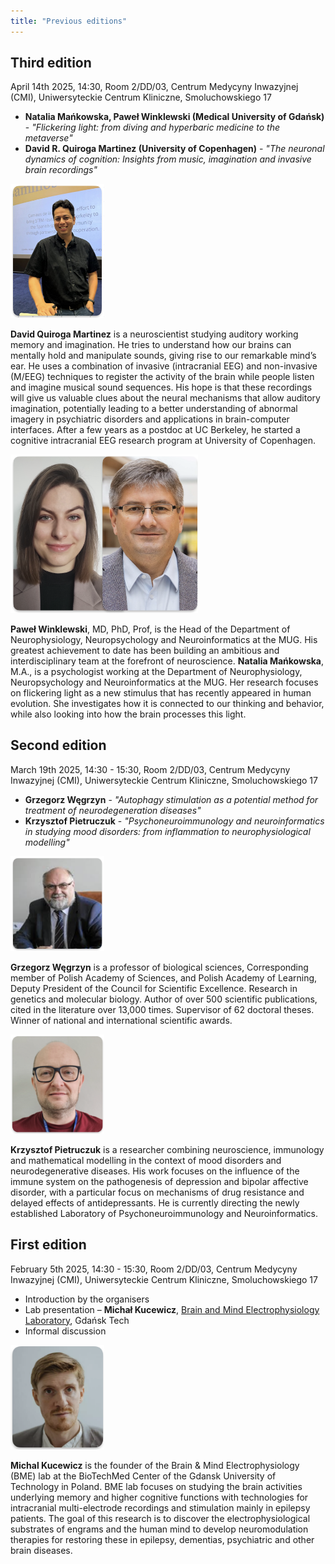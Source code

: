 ```yaml
---
title: "Previous editions"
---
```


## Third edition

April 14th 2025, 14:30, Room 2/DD/03, Centrum Medycyny Inwazyjnej (CMI), Uniwersyteckie Centrum Kliniczne, Smoluchowskiego 17

- **Natalia Mańkowska, Paweł Winklewski (Medical University of Gdańsk)** - _"Flickering light: from diving and hyperbaric medicine to the metaverse"_
- **David R. Quiroga Martinez (University of Copenhagen)** - _"The neuronal dynamics of cognition: Insights from music, imagination and invasive brain recordings"_

<img src="assets/img/david.png" width="150">

**David Quiroga Martinez** is a neuroscientist studying auditory working memory and imagination. He tries to understand how our brains can mentally hold and manipulate sounds, giving rise to our remarkable mind’s ear. He uses a combination of invasive (intracranial EEG) and non-invasive (M/EEG) techniques to register the activity of the brain while people listen and imagine musical sound sequences. His hope is that these recordings will give us valuable clues about the neural mechanisms that allow auditory imagination, potentially leading to a better understanding of abnormal imagery in psychiatric disorders and applications in brain-computer interfaces. After a few years as a postdoc at UC Berkeley, he started a cognitive intracranial EEG research program at University of Copenhagen.

<img src="assets/img/natalia_pawel.png" width="300">

**Paweł Winklewski**, MD, PhD, Prof, is the Head of the Department of Neurophysiology, Neuropsychology and Neuroinformatics at the MUG. His greatest achievement to date has been building an ambitious and interdisciplinary team at the forefront of neuroscience. **Natalia Mańkowska**, M.A., is a psychologist working at the Department of Neurophysiology, Neuropsychology and Neuroinformatics at the MUG. Her research focuses on flickering light as a new stimulus that has recently appeared in human evolution. She investigates how it is connected to our thinking and behavior, while also looking into how the brain processes this light.

## Second edition

March 19th 2025, 14:30 - 15:30, Room 2/DD/03, Centrum Medycyny Inwazyjnej (CMI), Uniwersyteckie Centrum Kliniczne, Smoluchowskiego 17


- **Grzegorz Węgrzyn** - _"Autophagy stimulation as a potential method for treatment of neurodegeneration diseases"_
- **Krzysztof Pietruczuk** - _"Psychoneuroimmunology and neuroinformatics in studying mood disorders: from inflammation to neurophysiological modelling"_

<img src="assets/img/wegrzyn.png" width="150">

**Grzegorz Węgrzyn** is a professor of biological sciences, Corresponding member of Polish Academy of Sciences, and Polish Academy of Learning, Deputy President of the Council for Scientific Excellence. Research in genetics and molecular biology. Author of over 500 scientific publications, cited in the literature over 13,000 times. Supervisor of 62 doctoral theses. Winner of national and international scientific awards.

<img src="assets/img/pietruczuk.png" width="150">

**Krzysztof Pietruczuk** is a researcher combining neuroscience, immunology and mathematical modelling in the context of mood disorders and neurodegenerative diseases. His work focuses on the influence of the immune system on the pathogenesis of depression and bipolar affective disorder, with a particular focus on mechanisms of drug resistance and delayed effects of antidepressants. He is currently directing the newly established Laboratory of Psychoneuroimmunology and Neuroinformatics.


## First edition

February 5th 2025, 14:30 - 15:30, Room 2/DD/03, Centrum Medycyny Inwazyjnej (CMI), Uniwersyteckie Centrum Kliniczne, Smoluchowskiego 17


- Introduction by the organisers
- Lab presentation – **Michał Kucewicz**, [Brain and Mind Electrophysiology Laboratory](https://brainmindlab.com), Gdańsk Tech
- Informal discussion

<img src="assets/img/kucewicz.png" width="150">

**Michal Kucewicz** is the founder of the Brain & Mind Electrophysiology (BME) lab at the BioTechMed Center of the Gdansk University of Technology in Poland. BME lab focuses on studying the brain activities underlying memory and higher cognitive functions with technologies for intracranial multi-electrode recordings and stimulation mainly in epilepsy patients. The goal of this research is to discover the electrophysiological substrates of engrams and the human mind to develop neuromodulation therapies for restoring these in epilepsy, dementias, psychiatric and other brain diseases.
